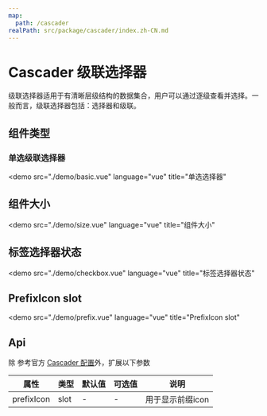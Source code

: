 ```yaml
---
map:
  path: /cascader
realPath: src/package/cascader/index.zh-CN.md
---
```


# Cascader 级联选择器

级联选择器适用于有清晰层级结构的数据集合，用户可以通过逐级查看并选择。一般而言，级联选择器包括：选择器和级联。

## 组件类型

### 单选级联选择器

<demo src="./demo/basic.vue"
  language="vue"
  title="单选选择器"
  >
</demo>

## 组件大小

<demo src="./demo/size.vue"
  language="vue"
  title="组件大小"
  >
</demo>

## 标签选择器状态

<demo src="./demo/checkbox.vue"
  language="vue"
  title="标签选择器状态"
  >
</demo>

## PrefixIcon slot

<demo src="./demo/prefix.vue"
  language="vue"
  title="PrefixIcon slot"
  >
</demo>

## Api

除 参考官方 [Cascader 配置](https://2x.antdv.com/components/cascader-cn#API)外，扩展以下参数

| 属性               | 类型                                                      | 默认值  | 可选值 | 说明                     |
| ------------------ | --------------------------------------------------------- | ------- | ------ |------|
| prefixIcon      | slot                                             | -  |  -      |  用于显示前缀icon |


<!-- ## 事件

事件与官方 [Select 事件](https://2x.antdv.com/components/select-cn#API) 相同

| 事件名称 | 说明                                 | 回调参数    |
| -------- | ------------------------------------ | ----------- |
| allowClear   | 点击清除按钮时触发 | function(e) | -->
